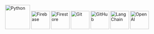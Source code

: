 <p align="left"> <img src="https://www.python.org/static/community_logos/python-logo.png" alt="Python" width="80"/> <img src="https://firebase.google.com/downloads/brand-guidelines/PNG/logo-logomark.png" alt="Firebase" width="60"/> <img src="https://firebase.google.com/downloads/brand-guidelines/PNG/logo-firestore.png" alt="Firestore" width="60"/> <img src="https://git-scm.com/images/logos/downloads/Git-Icon-1788C.png" alt="Git" width="60"/> <img src="https://github.githubassets.com/images/modules/logos_page/GitHub-Mark.png" alt="GitHub" width="60"/> <img src="https://python.langchain.com/assets/images/favicon.ico" alt="LangChain" width="60"/> <img src="https://openai.com/favicon.ico" alt="OpenAI" width="60"/> </p>
